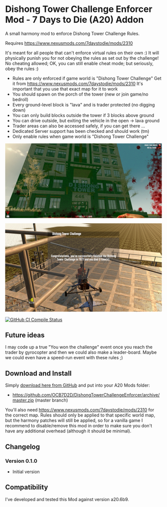 # Dishong Tower Challenge Enforcer Mod - 7 Days to Die (A20) Addon

A small harmony mod to enforce Dishong Tower Challenge Rules.

Requires https://www.nexusmods.com/7daystodie/mods/2310

It's meant for all people that can't enforce virtual rules on their own :)
It will physically punish you for not obeying the rules as set out by the challenge!
No cheating allowed; OK, you can still enable cheat mode; but seriously, obey the rules :)

- Rules are only enforced if game world is "Dishong Tower Challenge"
  Get it from https://www.nexusmods.com/7daystodie/mods/2310
  It's important that you use that exact map for it to work
- You should spawn on the porch of the tower (new or join game/no bedroll)
- Every ground-level block is "lava" and is trader protected (no digging down)
- You can only build blocks outside the tower if 3 blocks above ground
- You can drive outside, but exiting the vehicle in the open -> lava ground
- Trader areas can also be accessed safely, if you can get there ...
- Dedicated Server support has been checked and should work (tm) 
- Only enable rules when game world is "Dishong Tower Challenge"

![In Game Teaser](Screens/teaser.jpg)

![In Game Win Message](Screens/win-message.jpg)

[![GitHub CI Compile Status][4]][3]

## Future ideas

I may code up a true "You won the challenge" event once you reach the
trader by gyrocopter and then we could also make a leader-board.
Maybe we could even have a speed-run event with these rules ;)

## Download and Install

Simply [download here from GitHub][2] and put into your A20 Mods folder:

- https://github.com/OCB7D2D/DishongTowerChallengeEnforcer/archive/master.zip (master branch)

You'll also need https://www.nexusmods.com/7daystodie/mods/2310 for the correct map.
Rules should only be applied to that specific world map, but the harmony patches will
still be applied, so for a vanilla game I recommend to disable/remove this mod in order
to make sure you don't have any additional overhead (although it should be minimal).

## Changelog

### Version 0.1.0

- Initial version

## Compatibility

I've developed and tested this Mod against version a20.6b9.

[1]: https://github.com/OCB7D2D/DishongTowerChallengeEnforcer
[2]: https://github.com/OCB7D2D/DishongTowerChallengeEnforcer/releases
[3]: https://github.com/OCB7D2D/DishongTowerChallengeEnforcer/actions/workflows/ci.yml
[4]: https://github.com/OCB7D2D/DishongTowerChallengeEnforcer/actions/workflows/ci.yml/badge.svg
